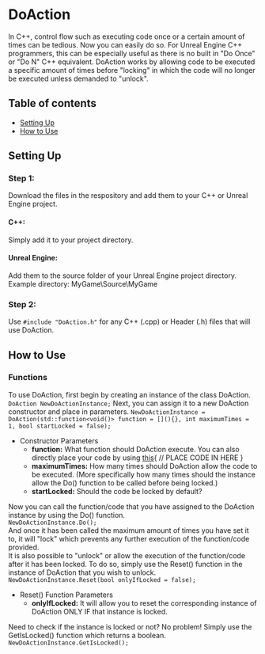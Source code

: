 # DoAction
In C++, control flow such as executing code once or a certain amount of times can be tedious. Now you can easily do so.
For Unreal Engine C++ programmers, this can be especially useful as there is no built in "Do Once" or "Do N" C++ equivalent.
DoAction works by allowing code to be executed a specific amount of times before "locking" in which the code will no longer be executed unless demanded to "unlock".

## Table of contents
* [Setting Up](#SettingUp)
* [How to Use](#HowtoUse)

## Setting Up
### Step 1:
Download the files in the respository and add them to your C++ or Unreal Engine project.
#### C++:
Simply add it to your project directory.
#### Unreal Engine:
Add them to the source folder of your Unreal Engine project directory.
Example directory: MyGame\Source\MyGame
### Step 2:
Use ```#include "DoAction.h"``` for any C++ (.cpp) or Header (.h) files that will use DoAction.

## How to Use
### Functions
To use DoAction, first begin by creating an instance of the class DoAction.
```DoAction NewDoActionInstance;```
Next, you can assign it to a new DoAction constructor and place in parameters.
```NewDoActionInstance = DoAction(std::function<void()> function = [](){}, int maximumTimes = 1, bool startLocked = false);```
- Constructor Parameters
  - **function:** What function should DoAction execute. You can also directly place your code by using [this](){ // PLACE CODE IN HERE }
  - **maximumTimes:** How many times should DoAction allow the code to be executed. (More specifically how many times should the instance allow the Do() function to be called before being locked.)
  - **startLocked:** Should the code be locked by default?

Now you can call the function/code that you have assigned to the DoAction instance by using the Do() function.  
```NewDoActionInstance.Do();```  
And once it has been called the maximum amount of times you have set it to, it will "lock" which prevents any further execution of the function/code provided.  
It is also possible to "unlock" or allow the execution of the function/code after it has been locked. To do so, simply use the Reset() function in the instance of DoAction that you wish to unlock.  
```NewDoActionInstance.Reset(bool onlyIfLocked = false);```  
- Reset() Function Parameters
  - **onlyIfLocked:** It will allow you to reset the corresponding instance of DoAction ONLY IF that instance is locked.

Need to check if the instance is locked or not? No problem! Simply use the GetIsLocked() function which returns a boolean.  
```NewDoActionInstance.GetIsLocked();```  
